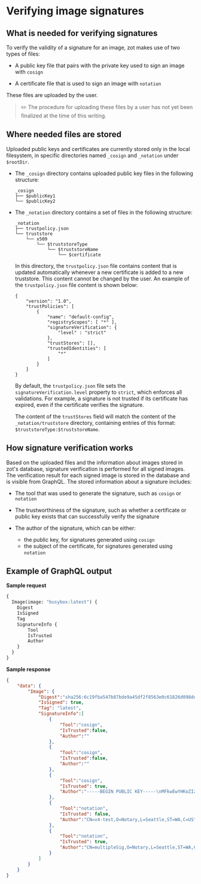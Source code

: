 # Verifying image signatures

## What is needed for verifying signatures

To verify the validity of a signature for an image, zot makes use of two types of files:

- A public key file that pairs with the private key used to sign an image with `cosign` 

- A certificate file that is used to sign an image with `notation`

These files are uploaded by the user.

> :pencil2: The procedure for uploading these files by a user has not yet been finalized at the time of this writing.

## Where needed files are stored

 Uploaded public keys and certificates are currently stored only in the local filesystem, in specific directories named `_cosign` and `_notation` under `$rootDir`.

   - The `_cosign` directory contains uploaded public key files in the following structure:
        ```
        _cosign
        ├── $publicKey1
	    └── $publicKey2
        ```

   - The `_notation` directory contains a set of files in the following structure:

        ```
        _notation
        ├── trustpolicy.json
	    └── truststore
	        └── x509
	            └── $truststoreType
	                └── $truststoreName
	                    └── $certificate
        ```

        In this directory, the `trustpolicy.json` file contains content that is updated automatically whenever a new certificate is added to a new truststore. This content cannot be changed by the user. An example of the `trustpolicy.json` file content is shown below:
        ```
        {
            "version": "1.0",
            "trustPolicies": [
                {
                    "name": "default-config",
                    "registryScopes": [ "*" ],
                    "signatureVerification": {
                        "level" : "strict" 
                    },
                    "trustStores": [],
                    "trustedIdentities": [
                        "*"
                    ]
                }
            ]
	    }
        ```

        By default, the `trustpolicy.json` file sets the `signatureVerification.level` property to `strict`, which enforces all validations. For example, a signature is not trusted if its certificate has expired, even if the certificate verifies the signature.

        The content of the `trustStores` field will match the content of the `_notation/truststore` directory, containing entries of this format: `$truststoreType:$truststoreName`.

## How signature verification works

 Based on the uploaded files and the information about images stored in zot's database, signature verification is performed for all signed images. The verification result for each signed image is stored in the database and is visible from GraphQL. The stored information about a signature includes:

- The tool that was used to generate the signature, such as `cosign` or `notation`
- The trustworthiness of the signature, such as whether a certificate or public key exists that can successfully verify the signature
- The author of the signature, which can be either:

    - the public key, for signatures generated using `cosign`
    - the subject of the certificate, for signatures generated using `notation`

## Example of GraphQL output

**Sample request**

```graphql
{
  Image(image: "busybox:latest") {
    Digest
    IsSigned
    Tag
    SignatureInfo {
        Tool
        IsTrusted
        Author
    }
  }
}
```

**Sample response**

```json
{
    "data": {
        "Image": {
            "Digest":"sha256:6c19fba547b87bde9a45df2f8563e0c61826d098dd30192a2c8b86da1e1a6360",
            "IsSigned": true,
            "Tag": "latest",
            "SignatureInfo":[
                {
                    "Tool":"cosign",
                    "IsTrusted":false,
                    "Author":""
                },
                {
                    "Tool":"cosign",
                    "IsTrusted":false,
                    "Author":""
                },
                {
                    "Tool":"cosign",
                    "IsTrusted": true,
                    "Author":"-----BEGIN PUBLIC KEY-----\nMFkwEwYHKoZIzj0CAQYIKoZIzj0DAQcDQgAE9pN+/hGcFlh4YYaNvZxNvuh8Qyhl\npURz77qScOHe3DqdmiWiuqIseyhEdjEDwpL6fHRwu3a2Nd9wbKqm0la76w==\n-----END PUBLIC KEY-----\n"
                },
                {
                    "Tool":"notation",
                    "IsTrusted": false,
                    "Author":"CN=v4-test,O=Notary,L=Seattle,ST=WA,C=US"
                },
                {
                    "Tool":"notation",
                    "IsTrusted": true,
                    "Author":"CN=multipleSig,O=Notary,L=Seattle,ST=WA,C=US"
                }
            ]
        }
    }
}
```